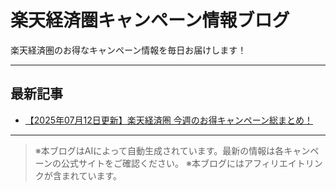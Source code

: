 # 楽天経済圏キャンペーン情報ブログ


楽天経済圏のお得なキャンペーン情報を毎日お届けします！


---


## 最新記事


- [【2025年07月12日更新】楽天経済圏 今週のお得キャンペーン総まとめ！](2025-07-12-rakuten-summary.md)


---


> ※本ブログはAIによって自動生成されています。最新の情報は各キャンペーンの公式サイトをご確認ください。
> ※本ブログにはアフィリエイトリンクが含まれています。